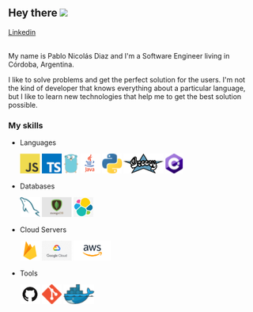 ## Hey there <img src="https://media.giphy.com/media/hvRJCLFzcasrR4ia7z/giphy.gif" width="25px">

<a href="https://www.linkedin.com/in/pablo-nicolas-diaz/">
  Linkedin
</a>

<br/>
<br/>

My name is Pablo Nicolás Diaz and I'm a Software Engineer living in Córdoba, Argentina.

I like to solve problems and get the perfect solution for the users. I'm not the kind of developer that knows everything about a particular language, but I like to learn new technologies that help me to get the best solution possible.

### My skills 

* Languages

  <a href="https://en.wikipedia.org/wiki/JavaScript" title="JavaScript"><img  height="40" src="icons/javascript.png" /></a>
  <a href="https://www.typescriptlang.org/" title="TypeScript"><img  height="40" src="icons/typescript.png" /></a>
  <a href="https://golang.org/" title="Golang"><img height="40" src="icons/golang.png" /></a>
  <a href="https://java.com/" title="Java"><img height="40" src="icons/java.png" /></a>
  <a href="https://www.python.org/" title="Python"><img height="40" src="icons/python.png" /></a>
  <a href="https://groovy-lang.org/" title="Groovy"><img height="40" src="icons/groovy.png" /></a>
  <a href="http://csharp.net/" title="C#"><img height="40" src="icons/csharp.png" /></a>

* Databases

  <a href="https://www.mysql.com/" title="MySQL"><img height="40" src="icons/mysql.png" /></a>
  <a href="https://www.mongodb.com/" title="Mongo"><img height="40" src="icons/mongodb.png" /></a>
  <a href="https://www.elastic.co/" title="Elastic"><img height="40" src="icons/elastic.jpg" /></a>

* Cloud Servers

  <a href="https://firebase.google.com/" title="Firebase"><img height="40" src="icons/firebase.png"/></a>
  <a href="https://cloud.google.com/" title="GPC"><img height="40" src="icons/gcp.png"/></a>
  <a href="https://aws.amazon.com/" title="AWS"><img height="40" src="icons/aws.png"/></a>

* Tools

  <a href="https://github.com/" title="GitHub"><img height="40" src="icons/github.png" /></a>
  <a href="https://git-scm.com/" title="Git"><img height="40" src="icons/git.png" /></a>
  <a href="https://www.docker.com/" title="Docker"><img height="40" src="icons/docker.png" /></a>


